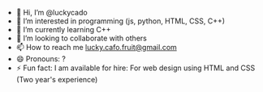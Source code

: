 - 👋 Hi, I’m @luckycado
- 👀 I’m interested in programming (js, python, HTML, CSS, C++)
- 🌱 I’m currently learning C++
- 💞️ I’m looking to collaborate with others
- 📫 How to reach me lucky.cafo.fruit@gmail.com
- 😄 Pronouns: ?
- ⚡ Fun fact: I am available for hire: For web design using HTML and CSS (Two year's experience)

<!---
luckycado/luckycado is a ✨ special ✨ repository because its `README.md` (this file) appears on your GitHub profile.
You can click the Preview link to take a look at your changes.
--->
